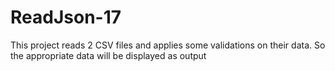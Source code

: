 # ReadJson-17
This project reads 2 CSV files and applies some validations on their data. So the appropriate data will be displayed as output
